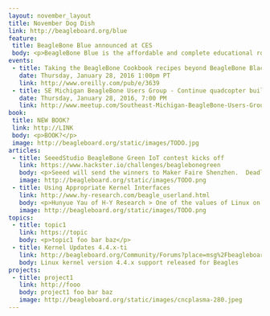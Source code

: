 ```yaml
---
layout: november_layout
title: November Dog Dish
link: http://beagleboard.org/blue
feature:
 title: BeagleBone Blue announced at CES
 body: <p>BeagleBone Blue is the affordable and complete educational robotics controller built around the popular BeagleBone open hardware computer.  With complete robotics education curriculum, barriers to learning and growing are completely eliminated.</p> 
events:
 - title: Taking the BeagleBone Cookbook recipes beyond BeagleBone Black
   date: Thursday, January 28, 2016 1:00pm PT
   link: http://www.oreilly.com/pub/e/3639
 - title: SE Michigan BeagleBone Users Group - Continue quadcopter build, discuss Penguicon
   date: Thursday, January 28, 2016, 7:00 PM
   link: http://www.meetup.com/Southeast-Michigan-BeagleBone-Users-Group/events/227365084/
book:
 title: NEW BOOK?
 link: http://LINK
 body: <p>BOOK?</p>
 image: http://beagleboard.org/static/images/TODO.jpg
articles:
 - title: SeeedStudio BeagleBone Green IoT contest kicks off
   link: https://www.hackster.io/challenges/beaglebonegreen
   body: <p>Seeed will send the winners to Maker Faire Shenzhen.  Deadline to submit your project idea is: Feb 22.  Project build deadline will then be: Mar 31</p>
   image: http://beagleboard.org/static/images/TODO.png
 - title: Using Appropriate Kernel Interfaces
   link: http://www.hy-research.com/beagle_userland.html
   body: <p>Hunyue Yau of H-Y Research > One of the values of Linux on the BeagleBoards is being able to leverage existing Linux software. However, an alarming tread on support lists, tutorials, and projects is devaluating Linux possibly without even users being aware of it.</p>
   image: http://beagleboard.org/static/images/TODO.png
topics:
 - title: topic1
   link: https://topic
   body: <p>topic1 foo bar baz</p>
 - title: Kernel Updates 4.4.x-ti
   link: http://beagleboard.org/Community/Forums?place=msg%2Fbeagleboard%2F0zuP8nkygj4%2FJkyW_myyBwAJ
   body: Linux kernel version 4.4.x support released for Beagles
projects:
 - title: project1
   link: http://fooo
   body: project1 foo bar baz
   image: http://beagleboard.org/static/images/cncplasma-280.jpeg
---
```

